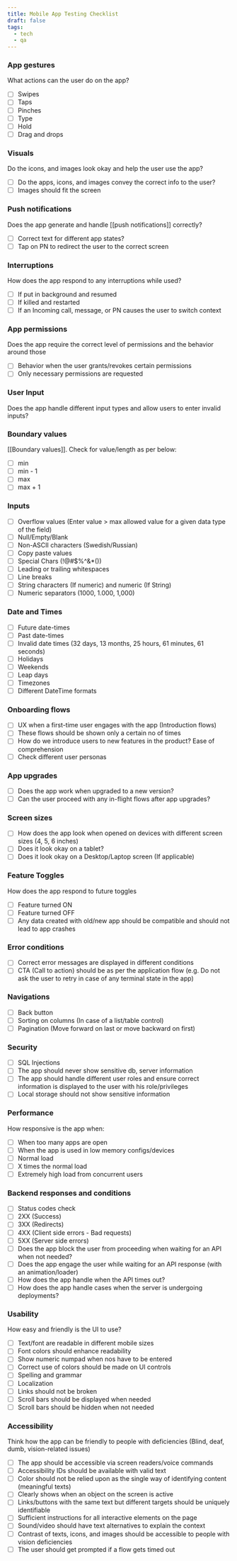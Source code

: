 ```yaml
---
title: Mobile App Testing Checklist
draft: false
tags:
  - tech
  - qa
---
```


### **App gestures**

What actions can the user do on the app?

- [ ] Swipes
- [ ] Taps
- [ ] Pinches
- [ ] Type
- [ ] Hold
- [ ] Drag and drops

### **Visuals**

Do the icons, and images look okay and help the user use the app?

- [ ] Do the apps, icons, and images convey the correct info to the user?
- [ ] Images should fit the screen

### **Push notifications**

Does the app generate and handle [[push notifications]] correctly?

- [ ] Correct text for different app states?
- [ ] Tap on PN to redirect the user to the correct screen

### **Interruptions**

How does the app respond to any interruptions while used?

- [ ] If put in background and resumed
- [ ] If killed and restarted
- [ ] If an Incoming call, message, or PN causes the user to switch context

### **App permissions**

Does the app require the correct level of permissions and the behavior around those

- [ ] Behavior when the user grants/revokes certain permissions
- [ ] Only necessary permissions are requested

### **User Input**

Does the app handle different input types and allow users to enter invalid inputs?

### Boundary values

[[Boundary values]]. Check for value/length as per below:

- [ ] min
- [ ] min - 1
- [ ] max
- [ ] max + 1

### **Inputs**

- [ ] Overflow values (Enter value > max allowed value for a given data type of the field)
- [ ] Null/Empty/Blank
- [ ] Non-ASCII characters (Swedish/Russian)
- [ ] Copy paste values
- [ ] Special Chars (!@#$%^&\*())
- [ ] Leading or trailing whitespaces
- [ ] Line breaks
- [ ] String characters (If numeric) and numeric (If String)
- [ ] Numeric separators (1000, 1.000, 1,000)

### **Date and Times**

- [ ] Future date-times
- [ ] Past date-times
- [ ] Invalid date times (32 days, 13 months, 25 hours, 61 minutes, 61 seconds)
- [ ] Holidays
- [ ] Weekends
- [ ] Leap days
- [ ] Timezones
- [ ] Different DateTime formats

### **Onboarding flows**

- [ ] UX when a first-time user engages with the app (Introduction flows)
- [ ] These flows should be shown only a certain no of times
- [ ] How do we introduce users to new features in the product? Ease of comprehension
- [ ] Check different user personas

### **App upgrades**

- [ ] Does the app work when upgraded to a new version?
- [ ] Can the user proceed with any in-flight flows after app upgrades?

### **Screen sizes**

- [ ] How does the app look when opened on devices with different screen sizes (4, 5, 6 inches)
- [ ] Does it look okay on a tablet?
- [ ] Does it look okay on a Desktop/Laptop screen (If applicable)

### **Feature Toggles**

How does the app respond to future toggles

- [ ] Feature turned ON
- [ ] Feature turned OFF
- [ ] Any data created with old/new app should be compatible and should not lead to app crashes

### **Error conditions**

- [ ] Correct error messages are displayed in different conditions
- [ ] CTA (Call to action) should be as per the application flow (e.g. Do not ask the user to retry in case of any terminal state in the app)

### **Navigations**

- [ ] Back button
- [ ] Sorting on columns (In case of a list/table control)
- [ ] Pagination (Move forward on last or move backward on first)

### **Security**

- [ ] SQL Injections
- [ ] The app should never show sensitive db, server information
- [ ] The app should handle different user roles and ensure correct information is displayed to the user with his role/privileges
- [ ] Local storage should not show sensitive information

### **Performance**

How responsive is the app when:

- [ ] When too many apps are open
- [ ] When the app is used in low memory configs/devices
- [ ] Normal load
- [ ] X times the normal load
- [ ] Extremely high load from concurrent users

### **Backend responses and conditions**

- [ ] Status codes check
- [ ] 2XX (Success)
- [ ] 3XX (Redirects)
- [ ] 4XX (Client side errors - Bad requests)
- [ ] 5XX (Server side errors)
- [ ] Does the app block the user from proceeding when waiting for an API when not needed?
- [ ] Does the app engage the user while waiting for an API response (with an animation/loader)
- [ ] How does the app handle when the API times out?
- [ ] How does the app handle cases when the server is undergoing deployments?

### **Usability**

How easy and friendly is the UI to use?

- [ ] Text/font are readable in different mobile sizes
- [ ] Font colors should enhance readability
- [ ] Show numeric numpad when nos have to be entered
- [ ] Correct use of colors should be made on UI controls
- [ ] Spelling and grammar
- [ ] Localization
- [ ] Links should not be broken
- [ ] Scroll bars should be displayed when needed
- [ ] Scroll bars should be hidden when not needed

### **Accessibility**

Think how the app can be friendly to people with deficiencies (Blind, deaf, dumb, vision-related issues)

- [ ] The app should be accessible via screen readers/voice commands
- [ ] Accessibility IDs should be available with valid text
- [ ] Color should not be relied upon as the single way of identifying content (meaningful texts)
- [ ] Clearly shows when an object on the screen is active
- [ ] Links/buttons with the same text but different targets should be uniquely identifiable
- [ ] Sufficient instructions for all interactive elements on the page
- [ ] Sound/video should have text alternatives to explain the context
- [ ] Contrast of texts, icons, and images should be accessible to people with vision deficiencies
- [ ] The user should get prompted if a flow gets timed out
